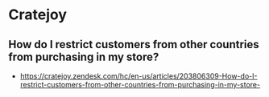 # Cratejoy

## How do I restrict customers from other countries from purchasing in my store?
- https://cratejoy.zendesk.com/hc/en-us/articles/203806309-How-do-I-restrict-customers-from-other-countries-from-purchasing-in-my-store-

